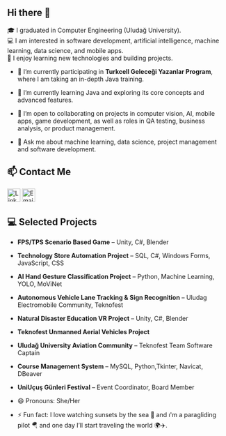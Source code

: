 ## Hi there 👋

🎓 I graduated in Computer Engineering (Uludağ University).  
💻 I am interested in software development, artificial intelligence, machine learning, data science, and mobile apps.  
🚀 I enjoy learning new technologies and building projects.  



- 🔭 I’m currently participating in **Turkcell Geleceği Yazanlar Program**, where I am taking an in-depth Java training.  
- 🌱 I’m currently learning Java and exploring its core concepts and advanced features.  
- 👯 I’m open to collaborating on projects in computer vision, AI, mobile apps, game development, as well as roles in QA testing, business analysis, or product management.
  
 
- 💬 Ask me about machine learning, data science, project management and software development.  

## 📫 Contact Me

[<img src="https://cdn.jsdelivr.net/npm/simple-icons@v9/icons/linkedin.svg" alt="LinkedIn" width="30"/>](https://www.linkedin.com/in/buse-atalay-ba0594224/) 
[<img src="https://cdn.jsdelivr.net/npm/simple-icons@v9/icons/gmail.svg" alt="Email" width="30"/>](mailto:atalaybuse842@gmail.com)

  ## 💻 Selected Projects
- **FPS/TPS Scenario Based Game** – Unity, C#, Blender  
- **Technology Store Automation Project** – SQL, C#, Windows Forms, JavaScript, CSS  
- **AI Hand Gesture Classification Project** – Python, Machine Learning, YOLO, MoViNet  
- **Autonomous Vehicle Lane Tracking & Sign Recognition** – Uludag Electromobile Community, Teknofest  
- **Natural Disaster Education VR Project** – Unity, C#, Blender  
- **Teknofest Unmanned Aerial Vehicles Project**  
- **Uludağ University Aviation Community** – Teknofest Team Software Captain
- **Course Management System** – MySQL, Python,Tkinter, Navicat, DBeaver
- **UniUçuş Günleri Festival** – Event Coordinator, Board Member

 
- 😄 Pronouns: She/Her  
- ⚡ Fun fact: I love watching sunsets by the sea 🌅 and ı'm a paragliding pilot 🪂 and one day I’ll start traveling the world 🌍✈️.  

